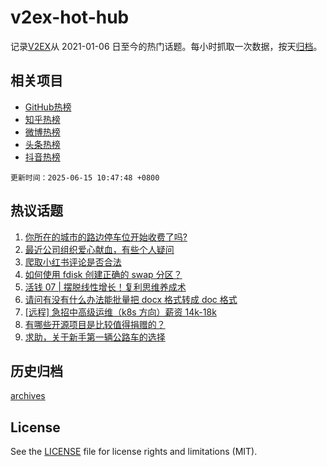 # v2ex-hot-hub

 记录[V2EX](https://www.v2ex.com/)从 2021-01-06 日至今的热门话题。每小时抓取一次数据，按天[归档](archives)。
 
 ## 相关项目

- [GitHub热榜](https://github.com/it985/github-hot-hub)
- [知乎热榜](https://github.com/it985/zhihu-hot-hub)
- [微博热榜](https://github.com/it985/weibo-hot-hub)
- [头条热榜](https://github.com/it985/toutiao-hot-hub)
- [抖音热榜](https://github.com/it985/douyin-hot-hub)


 `更新时间：2025-06-15 10:47:48 +0800`

## 热议话题

1. [你所在的城市的路边停车位开始收费了吗?](https://www.v2ex.com/t/1138543)
1. [最近公司组织爱心献血，有些个人疑问](https://www.v2ex.com/t/1138594)
1. [爬取小红书评论是否合法](https://www.v2ex.com/t/1138599)
1. [如何使用 fdisk 创建正确的 swap 分区？](https://www.v2ex.com/t/1138590)
1. [活钱 07 | 摆脱线性增长！复利思维养成术](https://www.v2ex.com/t/1138539)
1. [请问有没有什么办法能批量把 docx 格式转成 doc 格式](https://www.v2ex.com/t/1138561)
1. [[远程] 急招中高级运维（k8s 方向）薪资 14k-18k](https://www.v2ex.com/t/1138595)
1. [有哪些开源项目是比较值得捐赠的？](https://www.v2ex.com/t/1138596)
1. [求助，关于新手第一辆公路车的选择](https://www.v2ex.com/t/1138618)

## 历史归档

[archives](archives)

## License

See the [LICENSE](LICENSE) file for license rights and limitations (MIT).
